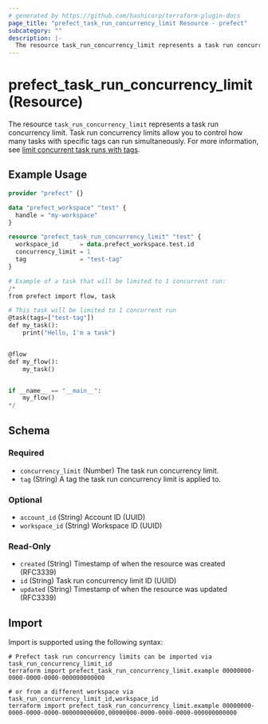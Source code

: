 ```yaml
---
# generated by https://github.com/hashicorp/terraform-plugin-docs
page_title: "prefect_task_run_concurrency_limit Resource - prefect"
subcategory: ""
description: |-
  The resource task_run_concurrency_limit represents a task run concurrency limit. Task run concurrency limits allow you to control how many tasks with specific tags can run simultaneously. For more information, see limit concurrent task runs with tags https://docs.prefect.io/v3/develop/task-run-limits.
---
```


# prefect_task_run_concurrency_limit (Resource)

The resource `task_run_concurrency_limit` represents a task run concurrency limit. Task run concurrency limits allow you to control how many tasks with specific tags can run simultaneously. For more information, see [limit concurrent task runs with tags](https://docs.prefect.io/v3/develop/task-run-limits).

## Example Usage

```terraform
provider "prefect" {}

data "prefect_workspace" "test" {
  handle = "my-workspace"
}

resource "prefect_task_run_concurrency_limit" "test" {
  workspace_id      = data.prefect_workspace.test.id
  concurrency_limit = 1
  tag               = "test-tag"
}

# Example of a task that will be limited to 1 concurrent run:
/*
from prefect import flow, task

# This task will be limited to 1 concurrent run
@task(tags=["test-tag"])
def my_task():
    print("Hello, I'm a task")


@flow
def my_flow():
    my_task()


if __name__ == "__main__":
    my_flow()
*/
```

<!-- schema generated by tfplugindocs -->
## Schema

### Required

- `concurrency_limit` (Number) The task run concurrency limit.
- `tag` (String) A tag the task run concurrency limit is applied to.

### Optional

- `account_id` (String) Account ID (UUID)
- `workspace_id` (String) Workspace ID (UUID)

### Read-Only

- `created` (String) Timestamp of when the resource was created (RFC3339)
- `id` (String) Task run concurrency limit ID (UUID)
- `updated` (String) Timestamp of when the resource was updated (RFC3339)

## Import

Import is supported using the following syntax:

```shell
# Prefect task run concurrency limits can be imported via task_run_concurrency_limit_id
terraform import prefect_task_run_concurrency_limit.example 00000000-0000-0000-0000-000000000000

# or from a different workspace via task_run_concurrency_limit_id,workspace_id
terraform import prefect_task_run_concurrency_limit.example 00000000-0000-0000-0000-000000000000,00000000-0000-0000-0000-000000000000
```
